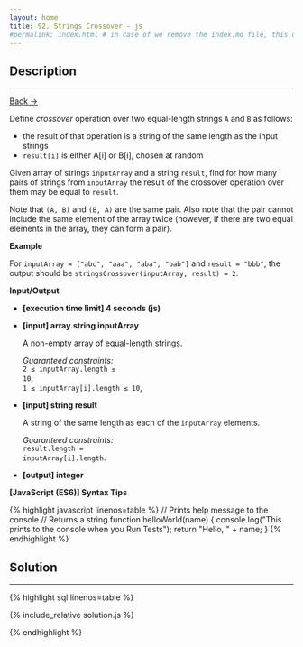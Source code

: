 ```yaml
---
layout: home
title: 92. Strings Crossover - js
#permalink: index.html # in case of we remove the index.md file, this doc will be the index page
---
```


<div class="row">
<div class="columnStmt" markdown="1">

## Description

---

[Back -> ](../README.md)

Define _crossover_ operation over two equal-length strings <code>A</code> and <code>B</code> as follows:

- the result of that operation is a string of the same length as the input strings
- <code>result[i]</code> is either A[i] or B[i], chosen at random

Given array of strings <code>inputArray</code> and a string <code>result</code>, find for how many pairs of strings from <code>inputArray</code> the result of the crossover operation over them may be equal to <code>result</code>.

Note that <code>(A, B)</code> and <code>(B, A)</code> are the same pair. Also note that the pair cannot include the same element of the array twice (however, if there are two equal elements in the array, they can form a pair).

**Example**

For <code>inputArray = ["abc", "aaa", "aba", "bab"]</code> and <code>result = "bbb"</code>, the output should be
<code>stringsCrossover(inputArray, result) = 2</code>.

**Input/Output**

- **[execution time limit] 4 seconds (js)**

- **[input] array.string inputArray**

  A non-empty array of equal-length strings.<br>

  _Guaranteed constraints:_<br>
  <code>2 ≤ inputArray.length ≤ 10</code>,<br> <code>1 ≤ inputArray[i].length ≤ 10</code>,<br>

- **[input] string result**

  A string of the same length as each of the <code>inputArray</code> elements.<br>

  _Guaranteed constraints:_<br>
  <code>result.length = inputArray[i].length</code>.

* **[output] integer**

**[JavaScript (ES6)] Syntax Tips**

{% highlight javascript linenos=table %}
// Prints help message to the console
// Returns a string
function helloWorld(name) {
console.log("This prints to the console when you Run Tests");
return "Hello, " + name;
}
{% endhighlight %}

</div>
<div class="columnSol" markdown="1">

## Solution

---

{% highlight sql linenos=table %}

{% include_relative solution.js %}

{% endhighlight %}

</div>
</div>
